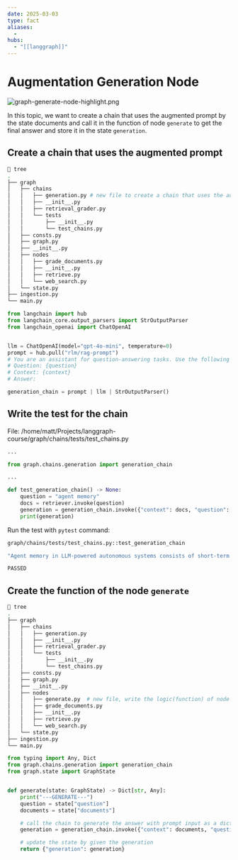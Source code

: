 ```yaml
---
date: 2025-03-03
type: fact
aliases:
  -
hubs:
  - "[[langgraph]]"
---
```


# Augmentation Generation Node

![graph-generate-node-highlight.png](../assets/imgs/graph-generate-node-highlight.png)


In this topic, we want to create a chain that uses the augmented prompt by the state documents and call it in the function of node `generate` to get the final answer and store it in the state `generation`.


## Create a chain that uses the augmented prompt

```sh
 tree
.
├── graph
│   ├── chains
│   │   ├── generation.py # new file to create a chain that uses the augmented prompt
│   │   ├── __init__.py
│   │   ├── retrieval_grader.py
│   │   └── tests
│   │       ├── __init__.py
│   │       └── test_chains.py
│   ├── consts.py
│   ├── graph.py
│   ├── __init__.py
│   ├── nodes
│   │   ├── grade_documents.py
│   │   ├── __init__.py
│   │   ├── retrieve.py
│   │   └── web_search.py
│   └── state.py
├── ingestion.py
└── main.py
```

```py
from langchain import hub
from langchain_core.output_parsers import StrOutputParser
from langchain_openai import ChatOpenAI


llm = ChatOpenAI(model="gpt-4o-mini", temperature=0)
prompt = hub.pull("rlm/rag-prompt")
# You are an assistant for question-answering tasks. Use the following pieces of retrieved context to answer the question. If you don't know the answer, just say that you don't know. Use three sentences maximum and keep the answer concise.
# Question: {question} 
# Context: {context} 
# Answer:

generation_chain = prompt | llm | StrOutputParser()

```

## Write the test for the chain

File: /home/matt/Projects/langgraph-course/graph/chains/tests/test_chains.py
```python
...

from graph.chains.generation import generation_chain

...

def test_generation_chain() -> None:
    question = "agent memory"
    docs = retriever.invoke(question)
    generation = generation_chain.invoke({"context": docs, "question": question}) # mainly test this line to check if the chain works only
    print(generation)                                                             # so here we just print the output, no assertion
```

Run the test with `pytest` command:

```sh
graph/chains/tests/test_chains.py::test_generation_chain

"Agent memory in LLM-powered autonomous systems consists of short-term and long-term memory. Short-term memory involves in-context learni ng, while long-term memory allows agents to retain and recall information over extended periods, often using an external vector store for fast retrieval. This memory structure enhances the agen t's ability to learn from past experiences and improve future performance."

PASSED

```

## Create the function of the node `generate`

```sh
 tree
.
├── graph
│   ├── chains
│   │   ├── generation.py
│   │   ├── __init__.py
│   │   ├── retrieval_grader.py
│   │   └── tests
│   │       ├── __init__.py
│   │       └── test_chains.py
│   ├── consts.py
│   ├── graph.py
│   ├── __init__.py
│   ├── nodes
│   │   ├── generate.py  # new file, write the logic(function) of node `generate`
│   │   ├── grade_documents.py
│   │   ├── __init__.py
│   │   ├── retrieve.py
│   │   └── web_search.py
│   └── state.py
├── ingestion.py
└── main.py

```

```py
from typing import Any, Dict
from graph.chains.generation import generation_chain
from graph.state import GraphState


def generate(state: GraphState) -> Dict[str, Any]:
    print("---GENERATE---")
    question = state["question"]
    documents = state["documents"]

    # call the chain to generate the answer with prompt input as a dictionary
    generation = generation_chain.invoke({"context": documents, "question": question})

    # update the state by given the generation
    return {"generation": generation}

```
